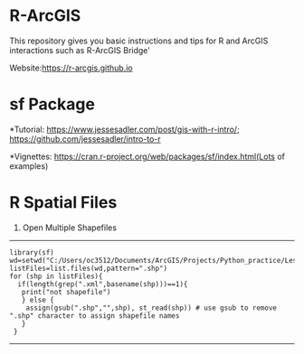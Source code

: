 # R-ArcGIS

This repository gives you basic instructions and tips for R and ArcGIS interactions such as R-ArcGIS Bridge'

Website:https://r-arcgis.github.io

# sf Package
*Tutorial: https://www.jessesadler.com/post/gis-with-r-intro/; https://github.com/jessesadler/intro-to-r

*Vignettes: https://cran.r-project.org/web/packages/sf/index.html(Lots of examples)

# R Spatial Files
1. Open Multiple Shapefiles
------------------
    library(sf)
    wd=setwd("C:/Users/oc3512/Documents/ArcGIS/Projects/Python_practice/Lesson1")
    listFiles=list.files(wd,pattern=".shp")
    for (shp in listFiles){
      if(length(grep(".xml",basename(shp)))==1){
       print("not shapefile")
       } else {
        assign(gsub(".shp","",shp), st_read(shp)) # use gsub to remove ".shp" character to assign shapefile names
       }
     }
------------------
